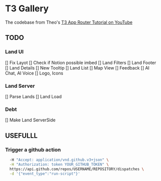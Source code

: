 # T3 Gallery

The codebase from Theo's [T3 App Router Tutorial on YouTube](https://github.com/t3dotgg/t3gallery)

## TODO
### Land UI
[] Fix Layot
[] Check if Notion possible imbed
[] Land Filters
[] Land Footer
[] Land Details
[] New Tooltip
[] Land List
[] Map View
[] Feedback
[] AI Chat, AI Voice
[] Logo, Icons
### Land Server
[] Parse Lands
[] Land Load 

### Debt
[] Make Land ServerSide

## USEFULLL

### Trigger a github action
```bash curl -X POST \
  -H "Accept: application/vnd.github.v3+json" \
  -H "Authorization: token YOUR_GITHUB_TOKEN" \
  https://api.github.com/repos/USERNAME/REPOSITORY/dispatches \
  -d '{"event_type":"run-script"}'
```